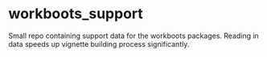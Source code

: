# workboots_support

Small repo containing support data for the workboots packages. Reading in data speeds up vignette building process significantly.
